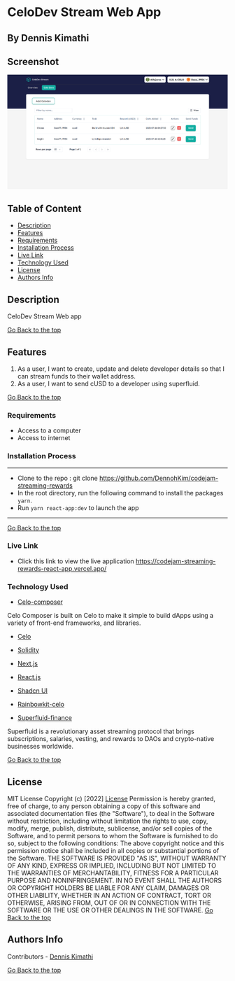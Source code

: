 # CeloDev Stream Web App
## By Dennis Kimathi 

## Screenshot
 ![image](./app-screenshot.png)

 ## Table of Content
 - [Description](#description)
 - [Features](#features)
 - [Requirements](#requirements)
 - [Installation Process](#installation-Process)
 - [Live Link](#Live-Link)
 - [Technology  Used](#technology-Used)
 - [License](#license)
 - [Authors Info](#Authors-Info)


## Description
<p>CeloDev Stream Web app</p>

[Go Back to the top](#CeloDev-Stream-Web-app)
## Features
1. As a user, I want to create, update and delete developer details so that I can stream funds to their wallet address.
2. As a user, I want to send cUSD to a developer using superfluid.


[Go Back to the top](#CeloDev-Stream-Web-app)

 ###  Requirements
 * Access to  a computer 
 * Access to internet

 ### Installation Process
 ****
* Clone to the repo : git clone https://github.com/DennohKim/codejam-streaming-rewards
* In the root directory, run the following command to install the packages ``` yarn```.
* Run `yarn react-app:dev` to launch the app

 ****
 [Go Back to the top](#CeloDev-Stream-Web-app)

### Live Link
- Click this link to view the live application https://codejam-streaming-rewards-react-app.vercel.app/

### Technology  Used

- [Celo-composer](https://github.com/celo-org/celo-composer)

Celo Composer is built on Celo to make it simple to build dApps using a variety of front-end frameworks, and libraries.

- [Celo](https://celo.org/)
- [Solidity](https://docs.soliditylang.org/en/v0.8.19/)
- [Next.js](https://nextjs.org/)
- [React.js](https://reactjs.org/)
- [Shadcn UI](https://ui.shadcn.com/)
- [Rainbowkit-celo](https://github.com/celo-org/rainbowkit-celo)

- [Superfluid-finance](https://www.superfluid.finance/)

Superfluid is a revolutionary asset streaming protocol that brings subscriptions, salaries, vesting, and rewards to DAOs and crypto-native businesses worldwide.



[Go Back to the top](#CeloDev-Stream-Web-app)


## License
MIT License
Copyright (c) [2022] [License](LICENSE.txt)
Permission is hereby granted, free of charge, to any person obtaining a copy
of this software and associated documentation files (the "Software"), to deal
in the Software without restriction, including without limitation the rights
to use, copy, modify, merge, publish, distribute, sublicense, and/or sell
copies of the Software, and to permit persons to whom the Software is
furnished to do so, subject to the following conditions:
The above copyright notice and this permission notice shall be included in all
copies or substantial portions of the Software.
THE SOFTWARE IS PROVIDED "AS IS", WITHOUT WARRANTY OF ANY KIND, EXPRESS OR
IMPLIED, INCLUDING BUT NOT LIMITED TO THE WARRANTIES OF MERCHANTABILITY,
FITNESS FOR A PARTICULAR PURPOSE AND NONINFRINGEMENT. IN NO EVENT SHALL THE
AUTHORS OR COPYRIGHT HOLDERS BE LIABLE FOR ANY CLAIM, DAMAGES OR OTHER
LIABILITY, WHETHER IN AN ACTION OF CONTRACT, TORT OR OTHERWISE, ARISING FROM,
OUT OF OR IN CONNECTION WITH THE SOFTWARE OR THE USE OR OTHER DEALINGS IN THE
SOFTWARE.
[Go Back to the top](#CeloDev-Stream-Web-app)

## Authors Info
Contributors - [Dennis Kimathi](https://github.com/DennohKim)



[Go Back to the top](#CeloDev-Stream-Web-app)